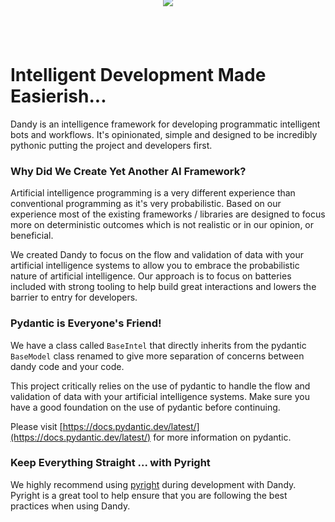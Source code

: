 <p align="center">
  <img src="/static/img/dandy_logo_512.png" style="margin-top: -70px; margin-bottom: -20px;" />
</p>

# Intelligent Development Made Easierish...

Dandy is an intelligence framework for developing programmatic intelligent bots and workflows. 
It's opinionated, simple and designed to be incredibly pythonic putting the project and developers first.

### Why Did We Create Yet Another AI Framework?

Artificial intelligence programming is a very different experience than conventional programming as it's very probabilistic.
Based on our experience most of the existing frameworks / libraries are designed to focus more on deterministic outcomes which is not realistic or in our opinion, or beneficial. 

We created Dandy to focus on the flow and validation of data with your artificial intelligence systems to allow you to embrace the probabilistic nature of artificial intelligence.
Our approach is to focus on batteries included with strong tooling to help build great interactions and lowers the barrier to entry for developers.

### Pydantic is Everyone's Friend!

We have a class called `BaseIntel` that directly inherits from the pydantic `BaseModel` class renamed to give more separation of concerns between dandy code and your code.

This project critically relies on the use of pydantic to handle the flow and validation of data with your artificial intelligence systems. 
Make sure you have a good foundation on the use of pydantic before continuing.

Please visit [https://docs.pydantic.dev/latest/](https://docs.pydantic.dev/latest/) for more information on pydantic.

### Keep Everything Straight ... with Pyright

We highly recommend using [pyright](https://microsoft.github.io/pyright/#/) during development with Dandy.
Pyright is a great tool to help ensure that you are following the best practices when using Dandy.
